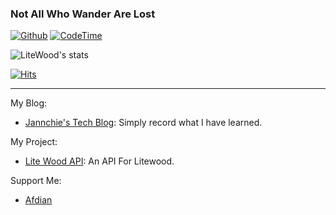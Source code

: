 ### Not All Who Wander Are Lost

[![Github](https://img.shields.io/github/followers/litewood?label=Follow&style=social)](https://github.com/jannchie)
[![CodeTime](https://img.shields.io/endpoint?style=social&url=https://codetime-api.datreks.com/badge/2)](https://codetime.datreks.com)

![LiteWood's stats](https://github-readme-stats-89dq8p8qw.vercel.app/api?username=LiteWood&show_icons=true&count_private=true&line_height=33.7&theme=tokyonight )

[![Hits](https://hits.seeyoufarm.com/api/count/incr/badge.svg?url=https%3A%2F%2Fgithub.com%2FLiteWood%2FLiteWood&count_bg=%233D91C8&title_bg=%23555555&icon=github.svg&icon_color=%23E7E7E7&title=Views&edge_flat=true)](https://hits.seeyoufarm.com)

---

My Blog: 
- [Jannchie's Tech Blog](https://LiteWood.github.io/): Simply record what I have learned.

My Project:
- [Lite Wood API](https://github.com/LiteWood/LiteWoodApi):  An API For Litewood.

Support Me:
- [Afdian](https://afdian.net/@LiteWood)
